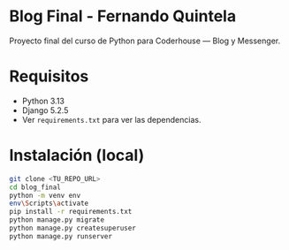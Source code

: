# Blog Final - Fernando Quintela

Proyecto final del curso de Python para Coderhouse — Blog y Messenger.

# Requisitos
- Python 3.13
- Django 5.2.5
- Ver `requirements.txt` para ver las dependencias.

# Instalación (local)
```bash
git clone <TU_REPO_URL>
cd blog_final
python -m venv env
env\Scripts\activate
pip install -r requirements.txt
python manage.py migrate
python manage.py createsuperuser
python manage.py runserver
